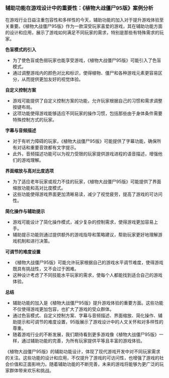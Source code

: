 ### 辅助功能在游戏设计中的重要性：《植物大战僵尸95版》案例分析

在游戏行业日益注重包容性和多样性的今天，辅助功能的加入对于提升游戏体验至关重要。《植物大战僵尸95版》作为一款深受玩家喜爱的游戏，其在辅助功能方面的设计和应用，展示了游戏如何满足不同玩家的需求，特别是那些有特殊需求的玩家。

**色盲模式的引入**
- 为了使色盲或色弱玩家也能享受游戏，《植物大战僵尸95版》可能引入了色盲模式。
- 通过调整游戏内的颜色对比和标识，使得植物、僵尸和各种游戏元素更容易区分，从而提供更加友好的视觉体验。

**自定义控制方案**
- 游戏可能提供了自定义控制方案的功能，允许玩家根据自己的习惯和需求调整按键布局。
- 这项功能使得游戏能够适应不同玩家的操作习惯，包括那些由于身体条件需要特殊控制方式的玩家。

**字幕与音频描述**
- 对于有听力障碍的玩家，《植物大战僵尸95版》可能提供了字幕功能，确保所有对话和重要音效都有文字提示。
- 此外，音频描述功能可以为视力受限的玩家提供游戏进程的语音描述，增强他们的游戏理解。

**界面缩放与高对比度选项**
- 为了适应老年玩家或视力不佳的玩家，《植物大战僵尸95版》可能提供了界面缩放功能和高对比度模式。
- 这些功能使得游戏界面更加清晰易读，减少了视觉疲劳，提高了游戏的可访问性。

**简化操作与辅助提示**
- 游戏可能设计了简化操作模式，减少复杂的控制需求，使得游戏更加容易上手。
- 辅助提示功能则通过提供额外的游戏指导和策略建议，帮助玩家更好地理解游戏机制和进行决策。

**可调节的难度设置**
- 《植物大战僵尸95版》可能允许玩家根据自己的游戏水平调节难度，使得游戏既具有挑战性，又不会过于困难。
- 这种设计考虑了不同技能水平玩家的需求，使每个人都能找到适合自己的游戏体验。

**总结**
- 辅助功能的加入是《植物大战僵尸95版》提升游戏体验的重要方面。这些功能不仅使得游戏更加包容，也扩大了游戏的受众群体。
- 通过色盲模式、自定义控制方案、字幕与音频描述、界面缩放、简化操作、辅助提示和可调节的难度设置，95版展示了游戏设计中的人文关怀和对多样性的尊重。
- 随着游戏行业的不断发展，我们期待看到更多游戏像《植物大战僵尸95版》一样，通过辅助功能的完善，为所有玩家提供平等且丰富的游戏体验。

《植物大战僵尸95版》的辅助功能设计，体现了现代游戏开发中对不同玩家需求的关注。这些功能的设计和应用，不仅提升了游戏的可访问性，也增强了游戏的社会价值和正面影响力。随着辅助功能的不断完善，未来的游戏将能够为更广泛的玩家群体带来欢乐和挑战。
